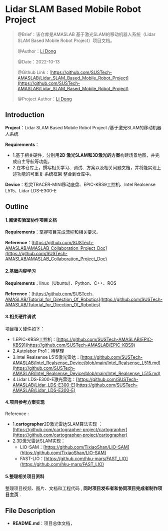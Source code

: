 # Lidar SLAM Based Mobile Robot Project

> @Brief：该仓库是AMASLAB 基于激光SLAM的移动机器人系统（Lidar SLAM Based Mobile Robot Project）项目文档。
>
> @Author：[Li Dong](https://github.com/DoongLi)
>
> @Date：2022-10-13
>
> @Github Link：[https://github.com/SUSTech-AMASLAB/Lidar_SLAM_Based_Mobile_Robot_Project](https://github.com/SUSTech-AMASLAB/Lidar_SLAM_Based_Mobile_Robot_Project)
>
> @Project Author：[Li Dong](https://github.com/DoongLi)

## Introduction

**Project**：Lidar SLAM Based Mobile Robot Project /基于激光SLAM的移动机器人系统

 **Requirements**：

- 1.基于相关硬件，分别用**2D 激光SLAM和3D激光的方案**构建场景地图，并完成自主导航等功能。
- 2.在本仓库上，撰写相关学习、调试、方案以及相关问题文档，并将能实现上述功能的可重复 系统框架 整合到仓库中。

**Device**：松灵TRACER-MINI移动底盘、EPIC-KBS9工控机、Intel Realsense L515、Lidar LDS-E300-E

## Outline

#### 1.阅读实验室协作项目文档

**Requirements**：掌握项目完成流程和相关要求。

**Reference**：[https://github.com/SUSTech-AMASLAB/AMASLAB_Collaboration_Project_Doc](https://github.com/SUSTech-AMASLAB/AMASLAB_Collaboration_Project_Doc)

#### 2.基础内容学习

 **Requirements**：linux（Ubuntu）、Python、C++、ROS

**Reference**：[https://github.com/SUSTech-AMASLAB/Tutorial_for_Direction_Of_Robotics](https://github.com/SUSTech-AMASLAB/Tutorial_for_Direction_Of_Robotics)

#### 3.相关硬件调试

项目相关硬件如下：

- 1.EPIC-KBS9工控机：[https://github.com/SUSTech-AMASLAB/EPIC-KBS9](https://github.com/SUSTech-AMASLAB/EPIC-KBS9)
- 2.Autolabor Pro1：待整理
- 3.Intel Realsense L515激光雷达：[https://github.com/SUSTech-AMASLAB/Intel_Realsense_Device/blob/main/Intel_Realsense_L515.md](https://github.com/SUSTech-AMASLAB/Intel_Realsense_Device/blob/main/Intel_Realsense_L515.md)
- 4.Lidar LDS-E300-E激光雷达：[https://github.com/SUSTech-AMASLAB/Lidar_LDS-E300-E](https://github.com/SUSTech-AMASLAB/Lidar_LDS-E300-E)

#### 4.项目参考方案实现

Reference :

- 1.**cartographer**2D激光雷达SLAM算法实现 ：[https://github.com/cartographer-project/cartographer](https://github.com/cartographer-project/cartographer)
- 2.3D激光雷达SLAM实现：
  - LIO-SAM：[https://github.com/TixiaoShan/LIO-SAM](https://github.com/TixiaoShan/LIO-SAM)
  - FAST-LIO：[https://github.com/hku-mars/FAST_LIO](https://github.com/hku-mars/FAST_LIO)

#### 5.整理相关项目资料

整理项目视频、图片、文档和工程代码 , **同时项目发布者和协同项目完成者制作项目主页** . 

## File Description

- **README.md**：项目总体文档，

  